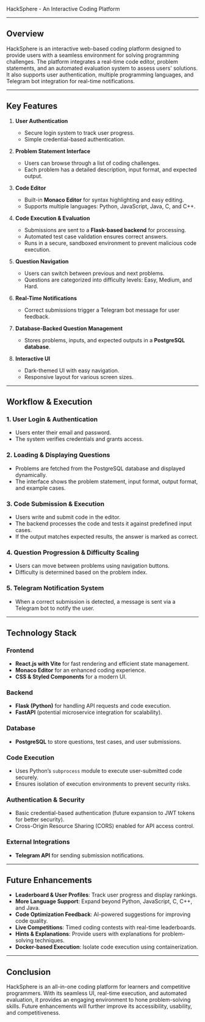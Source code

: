 HackSphere - An Interactive Coding Platform

---

## **Overview**
HackSphere is an interactive web-based coding platform designed to provide users with a seamless environment for solving programming challenges. The platform integrates a real-time code editor, problem statements, and an automated evaluation system to assess users' solutions. It also supports user authentication, multiple programming languages, and Telegram bot integration for real-time notifications.

---

## **Key Features**

1. **User Authentication**
   - Secure login system to track user progress.
   - Simple credential-based authentication.

2. **Problem Statement Interface**
   - Users can browse through a list of coding challenges.
   - Each problem has a detailed description, input format, and expected output.

3. **Code Editor**
   - Built-in **Monaco Editor** for syntax highlighting and easy editing.
   - Supports multiple languages: Python, JavaScript, Java, C, and C++.

4. **Code Execution & Evaluation**
   - Submissions are sent to a **Flask-based backend** for processing.
   - Automated test case validation ensures correct answers.
   - Runs in a secure, sandboxed environment to prevent malicious code execution.

5. **Question Navigation**
   - Users can switch between previous and next problems.
   - Questions are categorized into difficulty levels: Easy, Medium, and Hard.

6. **Real-Time Notifications**
   - Correct submissions trigger a Telegram bot message for user feedback.

7. **Database-Backed Question Management**
   - Stores problems, inputs, and expected outputs in a **PostgreSQL database**.

8. **Interactive UI**
   - Dark-themed UI with easy navigation.
   - Responsive layout for various screen sizes.

---

## **Workflow & Execution**

### **1. User Login & Authentication**
- Users enter their email and password.
- The system verifies credentials and grants access.

### **2. Loading & Displaying Questions**
- Problems are fetched from the PostgreSQL database and displayed dynamically.
- The interface shows the problem statement, input format, output format, and example cases.

### **3. Code Submission & Execution**
- Users write and submit code in the editor.
- The backend processes the code and tests it against predefined input cases.
- If the output matches expected results, the answer is marked as correct.

### **4. Question Progression & Difficulty Scaling**
- Users can move between problems using navigation buttons.
- Difficulty is determined based on the problem index.

### **5. Telegram Notification System**
- When a correct submission is detected, a message is sent via a Telegram bot to notify the user.

---

## **Technology Stack**

### **Frontend**
- **React.js with Vite** for fast rendering and efficient state management.
- **Monaco Editor** for an enhanced coding experience.
- **CSS & Styled Components** for a modern UI.

### **Backend**
- **Flask (Python)** for handling API requests and code execution.
- **FastAPI** (potential microservice integration for scalability).

### **Database**
- **PostgreSQL** to store questions, test cases, and user submissions.

### **Code Execution**
- Uses Python’s `subprocess` module to execute user-submitted code securely.
- Ensures isolation of execution environments to prevent security risks.

### **Authentication & Security**
- Basic credential-based authentication (future expansion to JWT tokens for better security).
- Cross-Origin Resource Sharing (CORS) enabled for API access control.

### **External Integrations**
- **Telegram API** for sending submission notifications.

---

## **Future Enhancements**
- **Leaderboard & User Profiles**: Track user progress and display rankings.
- **More Language Support**: Expand beyond Python, JavaScript, C, C++, and Java.
- **Code Optimization Feedback**: AI-powered suggestions for improving code quality.
- **Live Competitions**: Timed coding contests with real-time leaderboards.
- **Hints & Explanations**: Provide users with explanations for problem-solving techniques.
- **Docker-based Execution**: Isolate code execution using containerization.

---

## **Conclusion**
HackSphere is an all-in-one coding platform for learners and competitive programmers. With its seamless UI, real-time execution, and automated evaluation, it provides an engaging environment to hone problem-solving skills. Future enhancements will further improve its accessibility, usability, and competitiveness.

